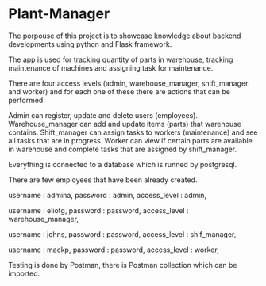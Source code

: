 # Plant-Manager

The porpouse of this project is to showcase knowledge about backend developments using python and Flask framework.

The app is used for tracking quantity of parts in warehouse, tracking maintenance of machines and assigning task for maintenance.

There are four access levels (admin, warehouse_manager, shift_manager and worker) and for each one of these there are actions that can be performed. 

Admin can register, update and delete users (employees).
Warehouse_manager can add and update items (parts) that warehouse contains.
Shift_manager can assign tasks to workers (maintenance) and see all tasks that are in progress.
Worker can view if certain parts are available in warehouse and complete tasks that are assigned by shift_manager.

Everything is connected to a database which is runned by postgresql.

There are few employees that have been already created.

username : admina,
password : admin,
access_level : admin,

username : eliotg,
password : password,
access_level : warehouse_manager,

username : johns,
password : password,
access_level : shif_manager,

username : mackp,
password : password,
access_level : worker,

Testing is done by Postman, there is Postman collection which can be imported.


